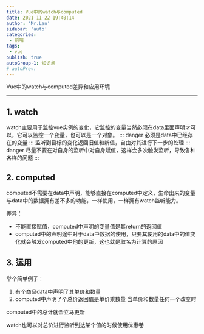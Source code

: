 ```yaml
---
title: Vue中的watch与computed
date: 2021-11-22 19:40:14
author: 'Mr.Lan'
sidebar: 'auto'
categories: 
 - 前端
tags: 
 - vue
publish: true
autoGroup-1: 知识点
# autoPrev:
---
```

Vue中的watch与computed差异和应用环境
<!-- more -->
***

## **1. watch**
watch主要用于监控vue实例的变化，它监控的变量当然必须在data里面声明才可以，它可以监控一个变量，也可以是一个对象。
::: danger
必须是data中已经存在的变量
:::
监听到目标的变化返回旧值和新值，自由对其进行下一步的处理
::: danger
尽量不要在对自身的监听中对自身赋值，这样会多次触发监听，导致各种各样的问题
:::

## **2. computed**
computed不需要在data中声明，能够直接在computed中定义，生命出来的变量与data中的数据拥有差不多的功能，一样使用，一样拥有watch监听能力。

差异：
- 不能直接赋值，computed中声明的变量值是其return的返回值
- computed中的声明途中对于data中数据的使用，只要其使用的data中的值变化就会触发computed中他的更新，这也就是取名为计算的原因

## 3. 运用
举个简单例子：
1. 有个商品data中声明了其单价和数量
2. computed中声明了个总价返回值是单价乘数量
当单价和数量任何一个改变时

computed中的总计就会立马更新

watch也可以对总价进行监听到达某个值的时候使用优惠卷